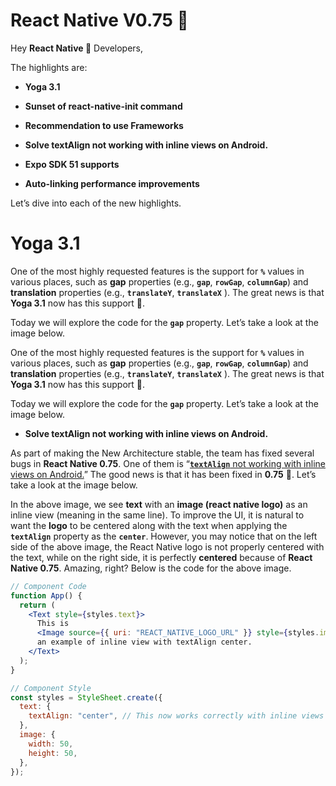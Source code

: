 # React Native V0.75 🚀

Hey **React Native 💙** Developers,

The highlights are:

- **Yoga 3.1**

- **Sunset of react-native-init command**

- **Recommendation to use Frameworks**

- **Solve textAlign not working with inline views on Android.**

- **Expo SDK 51 supports**

- **Auto-linking performance improvements**

Let’s dive into each of the new highlights.

# **Yoga 3.1**

One of the most highly requested features is the support for **`%`** values in various places, such as **gap** properties (e.g., **`gap`**, **`rowGap`**, **`columnGap`**) and **translation** properties (e.g., **`translateY`**, **`translateX`** ). The great news is that **Yoga 3.1** now has this support 🚀.

Today we will explore the code for the **`gap`** property. Let’s take a look at the image below.

One of the most highly requested features is the support for **`%`** values in various places, such as **gap** properties (e.g., **`gap`**, **`rowGap`**, **`columnGap`**) and **translation** properties (e.g., **`translateY`**, **`translateX`** ). The great news is that **Yoga 3.1** now has this support 🚀.

Today we will explore the code for the **`gap`** property. Let’s take a look at the image below.

- **Solve textAlign not working with inline views on Android.**

As part of making the New Architecture stable, the team has fixed several bugs in **React Native 0.75**. One of them is “[**`textAlign`** not working with inline views on Android.](https://github.com/facebook/react-native/pull/44146)” The good news is that it has been fixed in **0.75** 🎯. Let’s take a look at the image below.

In the above image, we see **text** with an **image (react native logo)** as an inline view (meaning in the same line). To improve the UI, it is natural to want the **logo** to be centered along with the text when applying the **`textAlign`** property as the **`center`**. However, you may notice that on the left side of the above image, the React Native logo is not properly centered with the text, while on the right side, it is perfectly **centered** because of **React Native 0.75**. Amazing, right? Below is the code for the above image.

```jsx
// Component Code
function App() {
  return (
    <Text style={styles.text}>
      This is
      <Image source={{ uri: "REACT_NATIVE_LOGO_URL" }} style={styles.image} />
      an example of inline view with textAlign center.
    </Text>
  );
}

// Component Style
const styles = StyleSheet.create({
  text: {
    textAlign: "center", // This now works correctly with inline views
  },
  image: {
    width: 50,
    height: 50,
  },
});
```
